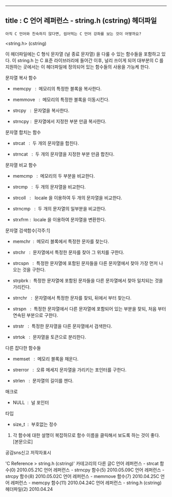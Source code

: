 ----------------
title : C 언어 레퍼런스 - string.h (cstring) 헤더파일
--------------



```warning
아직 C 언어와 친숙하지 않다면, 씹어먹는 C 언어 강좌를 보는 것이 어떻까요?
```


<string.h> (cstring) 




이 헤더파일에는 C 형식 문자열 (널 종료 문자열) 을 다룰 수 있는 함수들을 포함하고 있다. 이 string.h 는 C 표준 라이브러리에 들어간 이후, 널리 쓰이게 되어 대부분의 C 를 지원하는 곳에서는 이 헤더파일에 정의되어 있는 함수들의 사용을 가능케 한다. 

문자열 복사 함수


* memcpy
  :  메모리의 특정한 블록을 복사한다. 



* memmove
  :  메모리의 특정한 블록을 이동시킨다. 



* strcpy
  :  문자열을 복사한다. 

* strncpy
 :  문자열에서 지정한 부분 만큼 복사한다. 




문자열 합치는 함수


* strcat
  :  두 개의 문자열을 합친다. 

* strncat
  :  두 개의 문자열을 지정한 부분 만큼 합친다.


문자열 비교 함수


* memcmp
  :  메모리의 두 부분을 비교한다.

* strcmp
  :  두 개의 문자열을 비교한다. 



* strcoll
  :   locale 을 이용하여 두 개의 문자열을 비교한다. 



* strncmp
  :  두 개의 문자열의 일부분을 비교한다. 

* strxfrm
 :  locale 을 이용하여 문자열을 변환한다.




문자열 검색함수[각주:1]


* memchr 
 :  메모리 블록에서 특정한 문자를 찾는다.  



* strchr
  :  문자열에서 특정한 문자를 찾아 그 위치를 구한다. 



* strcspn
  :  특정한 문자열에 포함된 문자들을 다른 문자열에서 찾아 가장 먼저 나오는 것을 구한다. 



* strpbrk
 :  특정한 문자열에 포함된 문자들을 다른 문자열에서 찾아 일치되는 것을 가리킨다. 



* strrchr
  :  문자열에서 특정한 문자를 찾되, 뒤에서 부터 찾는다. 



* strspn
  :  특정한 문자열에서 다른 문자열에 포함되어 있는 부분을 찾되, 처음 부터 연속된 부분으로 구한다.  

* strstr
  :  특정한 문자열을 다른 문자열에서 검색한다. 



* strtok
  :  문자열을 토큰으로 분리한다. 


다른 잡다한 함수들


* memset
  :  메모리 블록을 채운다. 



* strerror
  :  오류 메세지 문자열을 가리키는 포인터를 구한다. 

* strlen
  :  문자열의 길이를 잰다.




매크로


* NULL  :  널 포인터




타입


* size_t  :  부호없는 정수





1. 각 함수에 대한 설명이 복잡하므로 함수 이름을 클릭해서 보도록 하는 것이 좋다.  
[본문으로]




공감sns신고
저작자표시

'C Reference > string.h (cstring)' 카테고리의 다른 글C 언어 레퍼런스 - strcat 함수(0)
2010.05.21C 언어 레퍼런스 - strncpy 함수(5)
2010.05.09C 언어 레퍼런스 - strcpy 함수(8)
2010.05.02C 언어 레퍼런스 - memmove 함수(7)
2010.04.25C 언어 레퍼런스 - memcpy 함수(11)
2010.04.24C 언어 레퍼런스 - string.h (cstring) 헤더파일(2)
2010.04.24

